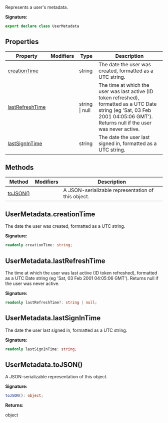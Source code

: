 Represents a user's metadata.

<b>Signature:</b>

```typescript
export declare class UserMetadata 
```

## Properties

|  Property | Modifiers | Type | Description |
|  --- | --- | --- | --- |
|  [creationTime](./firebase-admin.auth.usermetadata.md#usermetadatacreationtime) |  | string | The date the user was created, formatted as a UTC string. |
|  [lastRefreshTime](./firebase-admin.auth.usermetadata.md#usermetadatalastrefreshtime) |  | string \| null | The time at which the user was last active (ID token refreshed), formatted as a UTC Date string (eg 'Sat, 03 Feb 2001 04:05:06 GMT'). Returns null if the user was never active. |
|  [lastSignInTime](./firebase-admin.auth.usermetadata.md#usermetadatalastsignintime) |  | string | The date the user last signed in, formatted as a UTC string. |

## Methods

|  Method | Modifiers | Description |
|  --- | --- | --- |
|  [toJSON()](./firebase-admin.auth.usermetadata.md#usermetadatatojson) |  |  A JSON-serializable representation of this object. |

## UserMetadata.creationTime

The date the user was created, formatted as a UTC string.

<b>Signature:</b>

```typescript
readonly creationTime: string;
```

## UserMetadata.lastRefreshTime

The time at which the user was last active (ID token refreshed), formatted as a UTC Date string (eg 'Sat, 03 Feb 2001 04:05:06 GMT'). Returns null if the user was never active.

<b>Signature:</b>

```typescript
readonly lastRefreshTime?: string | null;
```

## UserMetadata.lastSignInTime

The date the user last signed in, formatted as a UTC string.

<b>Signature:</b>

```typescript
readonly lastSignInTime: string;
```

## UserMetadata.toJSON()

 A JSON-serializable representation of this object.

<b>Signature:</b>

```typescript
toJSON(): object;
```
<b>Returns:</b>

object

